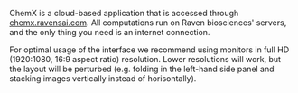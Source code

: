 ChemX is a cloud-based application that is accessed through [chemx.ravensai.com](https://chemx.ravensai.com/). All computations run on Raven biosciences' servers, and the only thing you need is an internet connection.

For optimal usage of the interface we recommend using monitors in full HD (1920:1080, 16:9 aspect ratio) resolution. Lower resolutions will work, but the layout will be perturbed (e.g. folding in the left-hand side panel and stacking images vertically instead of horisontally).
